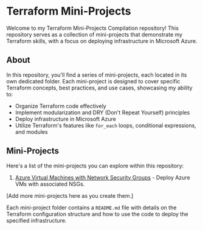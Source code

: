 # Terraform Mini-Projects

Welcome to my Terraform Mini-Projects Compilation repository! This repository serves as a collection of mini-projects that demonstrate my Terraform skills, with a focus on deploying infrastructure in Microsoft Azure.

## About

In this repository, you'll find a series of mini-projects, each located in its own dedicated folder. Each mini-project is designed to cover specific Terraform concepts, best practices, and use cases, showcasing my ability to:

- Organize Terraform code effectively
- Implement modularization and DRY (Don't Repeat Yourself) principles
- Deploy infrastructure in Microsoft Azure
- Utilize Terraform's features like `for_each` loops, conditional expressions, and modules


## Mini-Projects

Here's a list of the mini-projects you can explore within this repository:

1. [Azure Virtual Machines with Network Security Groups](azure_vm_nsg_project/README.md) - Deploy Azure VMs with associated NSGs.

[Add more mini-projects here as you create them.]

Each mini-project folder contains a `README.md` file with details on the Terraform configuration structure and how to use the code to deploy the specified infrastructure.